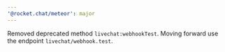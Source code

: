 ```yaml
---
'@rocket.chat/meteor': major
---
```


Removed deprecated method `livechat:webhookTest`. Moving forward use the endpoint `livechat/webhook.test`.

